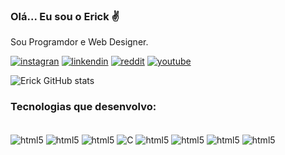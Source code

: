 ### Olá... Eu sou o Erick ✌️
Sou Programdor e Web Designer.

[![instagran](https://img.shields.io/badge/Instagram-E4405F?style=for-the-badge&logo=instagram&logoColor=white)](https://instagram.com/oerickoalves) [![linkendin](https://img.shields.io/badge/LinkedIn-0077B5?style=for-the-badge&logo=linkedin&logoColor=white)]() [![reddit](https://img.shields.io/badge/Reddit-FF4500?style=for-the-badge&logo=reddit&logoColor=white)]()
 [![youtube](https://img.shields.io/badge/YouTube-FF0000?style=for-the-badge&logo=youtube&logoColor=white)]()

![Erick GitHub stats](https://github-readme-stats.vercel.app/api?username=oerickalves&show_icons=true&theme=cobalt)

### Tecnologias que desenvolvo:

<div style="display: inline_block"></br>
<img align="center" alt="html5" src="https://img.shields.io/badge/HTML5-E34F26?style=for-the-badge&logo=html5&logoColor=white"/>
<img align="center" alt="html5" src="https://img.shields.io/badge/JavaScript-F7DF1E?style=for-the-badge&logo=javascript&logoColor=black"/>
<img align="center" alt="html5" src="https://img.shields.io/badge/CSS3-1572B6?style=for-the-badge&logo=css3&logoColor=white"/>
<img align="center" alt="C" src="https://img.shields.io/badge/C-00599C?style=for-the-badge&logo=c&logoColor=white" />
<img align="center" alt="html5" src="https://img.shields.io/badge/C%2B%2B-00599C?style=for-the-badge&logo=c%2B%2B&logoColor=white"/>
<img align="center" alt="html5" src="https://img.shields.io/badge/Rust-000000?style=for-the-badge&logo=rust&logoColor=white"/>
<img align="center" alt="html5" src="https://img.shields.io/badge/Python-14354C?style=for-the-badge&logo=python&logoColor=white"/>
<img align="center" alt="html5" src="https://img.shields.io/badge/PHP-777BB4?style=for-the-badge&logo=php&logoColor=white"/>
</div>
</br>

  
